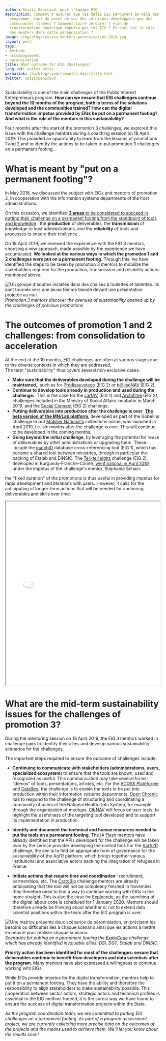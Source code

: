 ```yaml
---
author: Soizic Pénicaud, pour l'équipe EIG
description: Comment s'assurer que les défis EIG perdurent au-delà des 10 mois du
  programme, tant du point de vue des solutions développées que des
  communautés formées ? Comment faire perdurer l'élan de
  transformation numérique impulsé par les EIG ? Et quel est le rôle
  des mentors dans cette pérennisation ?
image: /img/blog/session-mentors-perennisation-2019.jpg
layout: post
tags:
- méthode
- accompagnement
- pérennisation
title: What outcome for EIG challenges?
lang-ref: suites-defis
permalink: /en/blog/:year/:month/:day/:title.html
twitter: soizicpenicaud
---
```


Sustainability is one of the main challenges of the Public Interest Entrepreneurs program.  **How can we ensure that EIG challenges continue beyond the 10 months of the program, both in terms of the solutions developed and the communities trained? How can the digital transformation impetus provided by EIGs be put on a permanent footing? And what is the role of the mentors in this sustainability?**

Four months after the start of the promotion 3 challenges, we explored this issue with the challenge mentors during a coaching session on 18 April 2019. This provided an opportunity to learn from the lessons of promotions 1 and 2 and to identify the actions to be taken to put promotion 3 challenges on a permanent footing.

# What is meant by "put on a permanent footing"?

In May 2018, we discussed the subject with EIGs and mentors of promotion 2, in cooperation with the information systems departments of the host administrations.

On this occasion, we identified [**3 areas** to be considered to succeed in putting their challenge on a permanent footing from the standpoint of tools and knowledge](https://entrepreneur-interet-general.etalab.gouv.fr/blog/2018/05/24/atelier-construction-plan-actions-avec-les-dsi.html) : the **production** of deliverables, the **transmission** of knowledge to host administrations, and the **reliability** of tools and processes to ensure their resilience.

On 18 April 2019, we renewed the experience with the EIG 3 mentors, choosing a new approach, made possible by the experience we have accumulated. **We looked at the various ways in which the promotion 1 and 2 challenges were put on a permanent footing.** Through this, we have identified the steps to be taken by promotion 3 mentors to mobilize the stakeholders required for the production, transmission and reliability actions mentioned above.

![Un groupe d'adultes installés dans des chaises à roulettes et tablettes. Ils sont tournés vers une jeune femme blonde devant une présentation projetée au mur.](https://entrepreneur-interet-general.etalab.gouv.fr/img/blog/session-mentors-perennisation-2019.jpg) _Promotion 3 mentors discover the avenues of sustainability opened up by the challenges of previous promotions_

# The outcomes of promotion 1 and 2 challenges: from consolidation to acceleration

At the end of the 10 months, EIG challenges are often at various stages due to the diverse contexts in which they are addressed. <br>
The term "sustainability" thus covers several non-exclusive cases:
* **Make sure that the deliverables developed during the challenge will be maintained,**, such as for [Prédisauvetage](https://entrepreneur-interet-general.etalab.gouv.fr/defis/2018/donneesauvetagemaritime.html) (EIG 2) or [b@liseNAV](https://entrepreneur-interet-general.etalab.gouv.fr/defis/2018/balisenav.html) (EIG 2).
* **Continue to develop tools already in production and used during the challenge.**. This is the case for the [cartAV](https://entrepreneur-interet-general.etalab.gouv.fr/defis/2017/mi-cartav-securite-routiere.html) (EIG 1) and [Archifiltre](https://entrepreneur-interet-general.etalab.gouv.fr/defis/2018/archifiltre.html) (EIG 2), challenges included in the Ministry of Social Affairs incubator in March 2019, and the [Social Connect](https://entrepreneur-interet-general.etalab.gouv.fr/defis/2018/socialconnect.html) (EIG 2) challenge.
* **Putting deliverables into production after the challenge is over**. [**The beta version of the MN/Lab platform**](https://collection.mobiliernational.culture.gouv.fr/recherche), developed as part of the Gobelins challenge to put [Mobilier National's](http://www.mobiliernational.culture.gouv.fr/fr/actualites/mnlab-nouvelle-plateforme-numerique-des-collections-du-mobilier-national) collections online, was launched in April 2019, i.e. six months after the challenge is over. This will continue to be developed in the coming months.
* **Going beyond the initial challenge**, by leveraging the potential for reuse of deliverables by other administrations or upgrading them. These include the [matchID](https://entrepreneur-interet-general.etalab.gouv.fr/defis/2017/mi-matchid.html) database cross-referencing tool (EIG 1), which has become a shared tool between ministries, through in particular the backing of Etalab and DINSIC. The [Tell-tell signs](https://entrepreneur-interet-general.etalab.gouv.fr/defis/2018/signauxfaibles.html) chellenge (EIG 2), developed in Burgundy-Franche-Comté, [went national in April 2019](https://www.etalab.gouv.fr/signaux-faibles-de-lopen-data-camp-a-une-politique-publique-fondee-sur-la-donnee), under the impetus of the challenge's mentor, Stéphanie Schaer.

the "fixed duration" of the promotions is thus useful in providing impetus for rapid development and iterations with users. However, it calls for the anticipating of longer-term actions that will be needed for anchoring deliverables and skills over time.

<iframe src="//speakerdeck.com/player/2de2dac289f6462693e65be8cef6b0fb" style="width: 100%; height: 600px" allowfullscreen scrolling="no" allow="autoplay; encrypted-media"></iframe>

# What are the mid-term sustainability issues for the challenges of promotion 3?

During the mentoring session on 18 April 2019, the EIG 3 mentors worked in challenge pairs to identify their allies and develop various sustainability scenarios for the challenges.

The important steps required to ensure the outcome of challenges include:

* **Continuing to communicate with stakeholders (administrations, users, specialized ecosystem)** to ensure that the tools are known, used and recognized as useful. This communication may take several forms: "demos" of tools, presentations, articles, etc. For the [ACOSS Plateforme](https://entrepreneur-interet-general.etalab.gouv.fr/defis/2019/acossplateforme.html) and [DataReg](https://entrepreneur-interet-general.etalab.gouv.fr/defis/2019/datareg.html), the challenge is to enable the tools to be put into production within their information systems departments. [Open Chronic](https://entrepreneur-interet-general.etalab.gouv.fr/defis/2019/openchronic.html) has to respond to the challenge of structuring and coordinating a community of users of the National Health Data System, for example through the organization of meetups. [CibNAV](https://entrepreneur-interet-general.etalab.gouv.fr/defis/2019/cibnav.html) will focus on user tests, to highlight the usefulness of the targeting tool developed and to support its implementation in production.

* **Identify and document the technical and human resources needed to put the tools on a permanent footing.** The [IA Flash](https://entrepreneur-interet-general.etalab.gouv.fr/defis/2019/iaflash.html) mentors have already identified that the APIs developed for the challenge will be taken over by the service provider developing the control tool. For the [Karfu’R](https://entrepreneur-interet-general.etalab.gouv.fr/defis/2019/karfur.html) challenge, the aim is to find an appropriate form of governance for the sustainability of the Agi'R platform, which brings together various institutional and associative actors backing the integration of refugees in France.

* **Initiate actions that require time and coordination** : recruitment, partnerships, etc. The [CartoBio](https://entrepreneur-interet-general.etalab.gouv.fr/defis/2019/cartobio.html) challenge mentors are already anticipating that the tool will not be completely finished in November: they therefore need to find a way to continue working with EIGs in the home straight. This is also the case for [Explocode](https://entrepreneur-interet-general.etalab.gouv.fr/defis/2019/explocode.html), as the launching of the digital labour code is scheduled for 1 January 2020. Mentors should therefore already be thinking about whether or not to extend data scientist positions within the team after the EIG program is over.

![Une matrice présente deux scénarios de pérennisation, en précisant les besoins ou difficultés liés à chaque scénario ainsi que les actions à mettre en oeuvre pour réaliser chaque scénario.](https://entrepreneur-interet-general.etalab.gouv.fr/img/blog/matrice-perennisation-explocode.png) _Scenarios for putting on a permanent footing the [ExploCode](https://entrepreneur-interet-general.etalab.gouv.fr/defis/2019/explocode.html) challenge which has already identified invaluable allies: DSI, DGT, Etalab and DINSIC._

**Priority action has been identified for most of the challenges: ensure that deliverables continue to benefit from developers and data scientists after the program**. Many mentors have also expressed a willingness to continue working with EIGs.

While EIGs provide impetus for the digital transformation, mentors help to put it on a permanent footing. They have the ability and therefore the responsibility to align stakeholders to make sustainability possible. This cooperation between sector actors, strategic actors and technical profiles is essential to the EIG method. Indeed, it is the surest way we have found to ensure the success of digital transformation projects within the State.

_As the program coordination team, we are committed to putting EIG challenges on a permanent footing. As part of a program assessment project, we are currently collecting more precise data on the outcomes of the projects and the means used to achieve them. We'll let you know about the results soon!_
